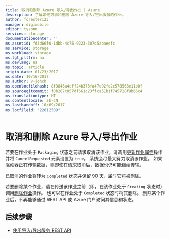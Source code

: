 ```yaml
---
title: 取消和删除 Azure 导入/导出作业 | Azure
description: 了解如何取消和删除 Azure 导入/导出服务的作业。
author: forester123
manager: digimobile
editor: tysonn
services: storage
documentationcenter: ''
ms.assetid: fd3d66f0-1dbb-4c75-9223-307d5abaeefc
ms.service: storage
ms.workload: storage
ms.tgt_pltfrm: na
ms.devlang: na
ms.topic: article
origin.date: 01/23/2017
ms.date: 10/16/2017
ms.author: v-johch
ms.openlocfilehash: 8f3846a4cff24b373fa47e92fe2c578563e11b0f
ms.sourcegitcommit: f0b267c857df661c23ffca51b1f745728f9b66c4
ms.translationtype: HT
ms.contentlocale: zh-CN
ms.lasthandoff: 10/09/2017
ms.locfileid: "22612509"
---
```

# <a name="canceling-and-deleting-azure-importexport-jobs"></a>取消和删除 Azure 导入/导出作业

 若要在作业处于 `Packaging` 状态之前请求取消该作业，请调用[更新作业属性](https://docs.microsoft.com/rest/api/storageimportexport/jobs#Jobs_Update)操作并将 `CancelRequested` 元素设置为 `true`。 系统会尽最大努力取消该作业。 如果驱动器正在传输数据，则即使在请求取消后，数据也仍可能继续传输。

 已取消的作业将转为 `Completed` 状态并保留 90 天，届时它将被删除。

 若要删除某个作业，请在传送该作业之前（即，在该作业处于 `Creating` 状态时）调用[删除作业](https://docs.microsoft.com/rest/api/storageimportexport/jobs#Jobs_Delete)操作。 也可以在作业处于 `Completed` 状态时将其删除。 删除某个作业后，不再能够通过 REST API 或 Azure 门户访问其信息和状态。

## <a name="next-steps"></a>后续步骤

* [使用导入/导出服务 REST API](storage-import-export-using-the-rest-api.md)
<!--Update_Description: wording update-->